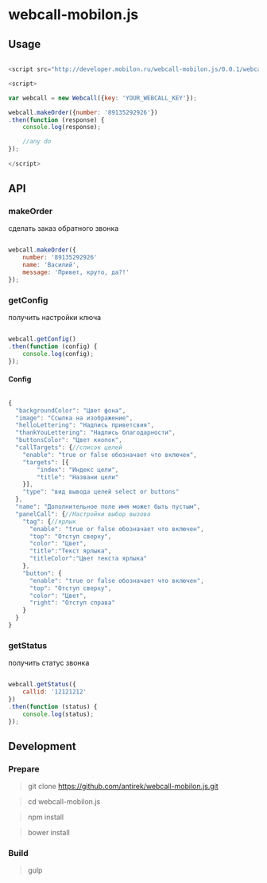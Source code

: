 # webcall-mobilon.js


## Usage

`````javascript

<script src="http://developer.mobilon.ru/webcall-mobilon.js/0.0.1/webcall.js"></script>

<script>

var webcall = new Webcall({key: 'YOUR_WEBCALL_KEY'});

webcall.makeOrder({number: '89135292926'})
.then(function (response) {
	console.log(response);

	//any do
});
	
</script>


`````


## API

### makeOrder 

сделать заказ обратного звонка

`````javascript

webcall.makeOrder({
	number: '89135292926'
	name: 'Василий',
	message: 'Привет, круто, да?!'
});

`````


### getConfig

получить настройки ключа

`````javascript

webcall.getConfig()
.then(function (config) {
	console.log(config);
});

`````

#### Config

`````javascript

{
  "backgroundColor": "Цвет фона",
  "image": "Ссылка на изображение",
  "helloLettering": "Надпись приветсвия",
  "thankYouLettering": "Надпись благодарности",
  "buttonsColor": "Цвет кнопок",
  "callTargets": {//список целей
    "enable": "true or false обозначает что включен",
    "targets": [{
        "index": "Индекс цели",
        "title": "Названи цели" 
    }],
    "type": "вид вывода целей select or buttons" 
  },
  "name": "Дополнительное поле имя может быть пустым",
  "panelCall": {//Настройки выбор вызова
    "tag": {//ярлык
      "enable": "true or false обозначает что включен",
      "top": "Отступ сверху",
      "color": "Цвет",
      "title":"Текст ярлыка",
      "titleColor":"Цвет текста ярлыка" 
    },
    "button": {
      "enable": "true or false обозначает что включен",
      "top": "Отступ сверху",
      "color": "Цвет",
      "right": "Отступ справа" 
    }
  }
}

`````


### getStatus 

получить статус звонка

`````javascript

webcall.getStatus({
	callid: '12121212'
})
.then(function (status) {
	console.log(status);
});

`````




## Development


### Prepare

> git clone https://github.com/antirek/webcall-mobilon.js.git 

> cd webcall-mobilon.js

> npm install

> bower install


### Build 

> gulp